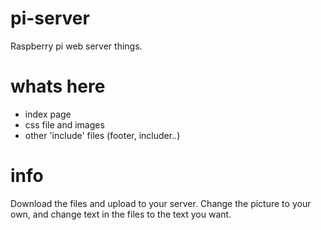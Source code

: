 pi-server
=========

Raspberry pi web server things.

whats here
==========
- index page
- css file and images
- other 'include' files (footer, includer..)

info
====
Download the files and upload to your server. Change the picture to your own, and change text in the files to the text you want.
